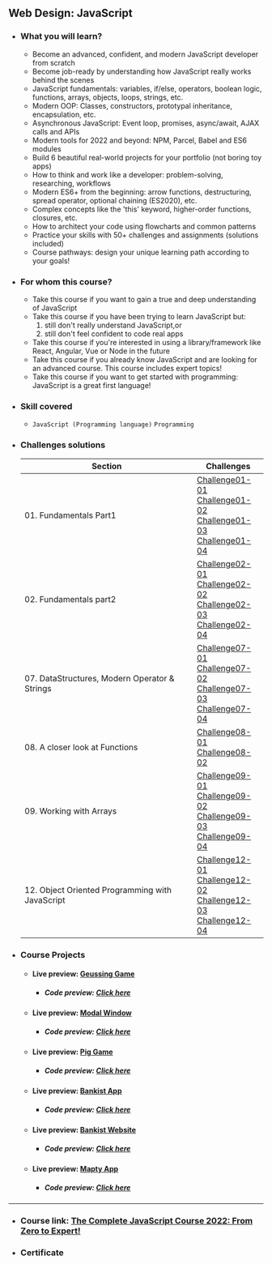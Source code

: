 ## Web Design: JavaScript

- ### What you will learn?
  - Become an advanced, confident, and modern JavaScript developer from scratch
  - Become job-ready by understanding how JavaScript really works behind the scenes
  - JavaScript fundamentals: variables, if/else, operators, boolean logic, functions, arrays, objects, loops, strings, etc.
  - Modern OOP: Classes, constructors, prototypal inheritance, encapsulation, etc.
  - Asynchronous JavaScript: Event loop, promises, async/await, AJAX calls and APIs
  - Modern tools for 2022 and beyond: NPM, Parcel, Babel and ES6 modules
  - Build 6 beautiful real-world projects for your portfolio (not boring toy apps)
  - How to think and work like a developer: problem-solving, researching, workflows
  - Modern ES6+ from the beginning: arrow functions, destructuring, spread operator, optional chaining (ES2020), etc.
  - Complex concepts like the 'this' keyword, higher-order functions, closures, etc.
  - How to architect your code using flowcharts and common patterns
  - Practice your skills with 50+ challenges and assignments (solutions included)
  - Course pathways: design your unique learning path according to your goals!
- ### For whom this course?
  - Take this course if you want to gain a true and deep understanding of JavaScript
  - Take this course if you have been trying to learn JavaScript but:
    1. still don't really understand JavaScript,or
    2. still don't feel confident to code real apps
  - Take this course if you're interested in using a library/framework like React, Angular, Vue or Node in the future
  - Take this course if you already know JavaScript and are looking for an advanced course. This course includes expert topics!
  - Take this course if you want to get started with programming: JavaScript is a great first language!
- ### Skill covered
  - `JavaScript (Programming language)` `Programming`
- ### Challenges solutions

  | Section                                         | Challenges                                                                                                                                                                                                                                                                |
  | ----------------------------------------------- | ------------------------------------------------------------------------------------------------------------------------------------------------------------------------------------------------------------------------------------------------------------------------- |
  | 01. Fundamentals Part1                          | [Challenge01-01](01-Fundamentals-part1/Challenge01-01) <br/>[Challenge01-02](01-Fundamentals-part1/Challenge01-02) <br/>[Challenge01-03](01-Fundamentals-part1/Challenge01-03) <br/> [Challenge01-04](01-Fundamentals-part1/Challenge01-04)                               |
  | 02. Fundamentals part2                          | [Challenge02-01](02-Fundamentals-part2/Challenge02-01) <br/> [Challenge02-02](02-Fundamentals-part2/Challenge02-01) <br/> [Challenge02-03](02-Fundamentals-part2/Challenge02-01) <br/> [Challenge02-04](02-Fundamentals-part2/Challenge02-01)                             |
  | 07. DataStructures, Modern Operator & Strings   | [Challenge07-01](07-Data-Structures-Operators/Challenge07-01) <br/> [Challenge07-02](07-Data-Structures-Operators/Challenge07-02) <br/> [Challenge07-03](07-Data-Structures-Operators/Challenge07-03) <br/> [Challenge07-04](07-Data-Structures-Operators/Challenge07-04) |
  | 08. A closer look at Functions                  | [Challenge08-01](08-Functions/Challenge08-01) <br/> [Challenge08-02](08-Functions/Challenge08-02)                                                                                                                                                                         |
  | 09. Working with Arrays                         | [Challenge09-01](09-Working-with-Arrays/Challenge09-01) <br/>[Challenge09-02](09-Working-with-Arrays/Challenge09-02) <br/> [Challenge09-03](09-Working-with-Arrays/Challenge09-03) <br/> [Challenge09-04](09-Working-with-Arrays/Challenge09-04)                          |
  | 12. Object Oriented Programming with JavaScript | [Challenge12-01](12-OOP-with-JavaScript/Challenge12-01) <br/> [Challenge12-02](12-OOP-with-JavaScript/Challenge12-02) <br/> [Challenge12-03](12-OOP-with-JavaScript/Challenge12-03) <br/> [Challenge12-04](12-OOP-with-JavaScript/Challenge12-04)|
  

- ### Course Projects
  - #### Live preview: [Geussing Game](https://guess-my-number101.netlify.app/)
    - ##### Code preview: [Click here](https://github.com/Youssef1S/Kalbonyan_Elmarsos/tree/main/Udemy/12-JavaScript/05-DOM-and-Events-fundamentals/01-Guess-my-number)
  - #### Live preview: [Modal Window](https://modal-window101.netlify.app/)
    - ##### Code preview: [Click here](https://github.com/Youssef1S/Kalbonyan_Elmarsos/tree/main/Udemy/12-JavaScript/05-DOM-and-Events-fundamentals/02-Modal-Window)
  - #### Live preview: [Pig Game](https://piggame101.netlify.app/)
    - ##### Code preview: [Click here](https://github.com/Youssef1S/Kalbonyan_Elmarsos/tree/main/Udemy/12-JavaScript/05-DOM-and-Events-fundamentals/03-Pig-Game)
  - #### Live preview: [Bankist App](https://bankistapp101.netlify.app/)
    - ##### Code preview: [Click here](09-Working-with-Arrays/Bankist-app)
  - #### Live preview: [Bankist Website](https://bankist-website101.netlify.app/)
    - ##### Code preview: [Click here](https://github.com/Youssef1S/Kalbonyan_Elmarsos/tree/main/Udemy/12-JavaScript/11-Advanced-DOM-and-Events)
  - #### Live preview: [Mapty App](https://maptyapp101.netlify.app/)
    - ##### Code preview: [Click here](https://github.com/Youssef1S/Kalbonyan_Elmarsos/tree/main/Udemy/12-JavaScript/13-Mapty-App)

---

- ### Course link: [The Complete JavaScript Course 2022: From Zero to Expert!](https://www.udemy.com/course/the-complete-javascript-course/)
- ### Certificate
<div align="center">

</div>
